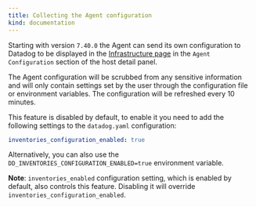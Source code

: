 ```yaml
---
title: Collecting the Agent configuration
kind: documentation
---
```


Starting with version `7.40.0` the Agent can send its own configuration to Datadog to be displayed in the
[Infrastructure page][1] in the `Agent Configuration` section of the host detail panel.

The Agent configuration will be scrubbed from any sensitive information and will only contain settings set by the user
through the configuration file or environment variables. The configuration will be refreshed every 10 minutes.

This feature is disabled by default, to enable it you need to add the following settings to the `datadog.yaml` configuration:

```yaml
inventories_configuration_enabled: true
```

Alternatively, you can also use the `DD_INVENTORIES_CONFIGURATION_ENABLED=true` environment variable.

**Note**: `inventories_enabled` configuration setting, which is enabled by default, also controls this feature.
Disabling it will override `inventories_configuration_enabled`.

[1]: https://app.datadoghq.com/infrastructure
